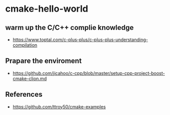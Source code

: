 # cmake-hello-world

## warm up the C/C++ complie knowledge
* https://www.toptal.com/c-plus-plus/c-plus-plus-understanding-compilation

## Prapare the enviroment
* https://github.com/jicahoo/c-cpp/blob/master/setup-cpp-project-boost-cmake-clion.md

## References
* https://github.com/ttroy50/cmake-examples
